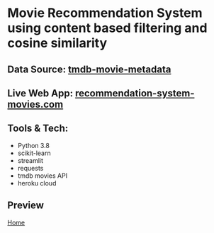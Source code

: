 # Movie Recommendation System using content based filtering and cosine similarity

## Data Source: [tmdb-movie-metadata](https://www.kaggle.com/tmdb/tmdb-movie-metadata)

## Live Web App: [recommendation-system-movies.com](https://recommendation-system-movies.herokuapp.com/)

## Tools & Tech:
- Python 3.8
- scikit-learn
- streamlit
- requests
- tmdb movies API
- heroku cloud

## Preview
[Home]()
